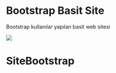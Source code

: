 # Bootstrap Basit Site

Bootstrap kullanılar yapılan basit web sitesi

![](site.gif) 
# SiteBootstrap
